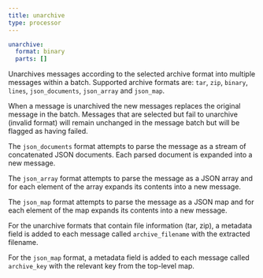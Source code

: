```yaml
---
title: unarchive
type: processor
---
```


```yaml
unarchive:
  format: binary
  parts: []
```

Unarchives messages according to the selected archive format into multiple
messages within a batch. Supported archive formats are:
`tar`, `zip`, `binary`, `lines`, `json_documents`, `json_array` and `json_map`.

When a message is unarchived the new messages replaces the original message in
the batch. Messages that are selected but fail to unarchive (invalid format)
will remain unchanged in the message batch but will be flagged as having failed.

The `json_documents` format attempts to parse the message as a stream
of concatenated JSON documents. Each parsed document is expanded into a new
message.

The `json_array` format attempts to parse the message as a JSON array
and for each element of the array expands its contents into a new message.

The `json_map` format attempts to parse the message as a JSON map
and for each element of the map expands its contents into a new message.

For the unarchive formats that contain file information (tar, zip), a metadata
field is added to each message called `archive_filename` with the
extracted filename.

For the `json_map` format, a metadata field is added to each message
called `archive_key` with the relevant key from the top-level map.


